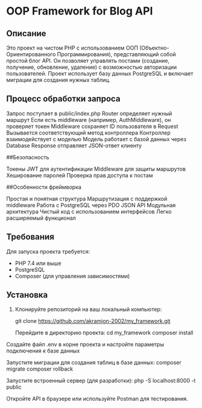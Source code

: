 # OOP Framework for Blog API

## Описание

Это проект на чистом PHP с использованием ООП (Объектно-Ориентированного Программирования), представляющий собой простой блог API. Он позволяет управлять постами (создание, получение, обновление, удаление) с возможностью авторизации пользователей. Проект использует базу данных PostgreSQL и включает миграции для создания нужных таблиц.

## Процесс обработки запроса

Запрос поступает в public/index.php
Router определяет нужный маршрут
Если есть middleware (например, AuthMiddleware), он проверяет токен
Middleware сохраняет ID пользователя в Request
Вызывается соответствующий метод контроллера
Контроллер взаимодействует с моделью
Модель работает с базой данных через Database
Response отправляет JSON-ответ клиенту

##Безопасность

Токены JWT для аутентификации
Middleware для защиты маршрутов
Хеширование паролей
Проверка прав доступа к постам

##Особенности фреймворка

Простая и понятная структура
Маршрутизация с поддержкой middleware
Работа с PostgreSQL через PDO
JSON API
Модульная архитектура
Чистый код с использованием интерфейсов
Легко расширяемый функционал

## Требования

Для запуска проекта требуется:

- PHP 7.4 или выше
- PostgreSQL
- Composer (для управления зависимостями)

## Установка

1. Клонируйте репозиторий на ваш локальный компьютер:
   
   git clone https://github.com/akramjon-2002/my_framework.git

   Перейдите в директорию проекта:
      cd my_framework
      composer install

Создайте файл .env в корне проекта и настройте параметры подключения к базе данных

 Запустите миграции для создания таблиц в базе данных:
     composer migrate
     composer rollback


Запустите встроенный сервер (для разработки):
     php -S localhost:8000 -t public
     
Откройте API в браузере или используйте Postman для тестирования.



